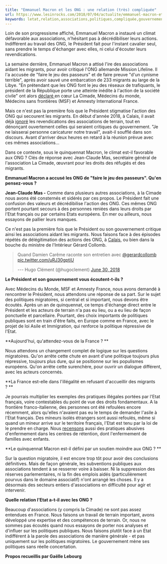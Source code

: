 ```yaml
---
title: "Emmanuel Macron et les ONG : une relation (très) compliquée"
url: https://www.lesinrocks.com/2018/07/04/actualite/emmanuel-macron-et-les-ong-une-relation-tres-compliquee-111101123/
keywords: letat,relation,associations,politiques,compliquée,gouvernement,france,président,migrants,ong,terrain,emmanuel,macron
---
```

Loin de son progressisme affiché, Emmanuel Macron a instauré un climat défavorable aux associations, n\'hésitant pas à décrédibiliser leurs actions. Indifférent au travail des ONG, le Président fait pour l\'instant cavalier seul, sans prendre le temps d\'échanger avec elles, ni celui d\'écouter leurs revendications.

La semaine dernière, Emmanuel Macron a attisé l\'ire des associations aidant les migrants, pour avoir critiqué l\'ONG allemande Mission Lifeline. Il l\'a accusée de \"faire le jeu des passeurs\" et de faire preuve \"d\'un cynisme terrible\", après avoir sauvé une embarcation de 233 migrants au large de la Libye. \"En prétendant que les ONG font le jeu des réseaux de trafiquants, le président de la République porte une atteinte inédite à l'action de la société civile\" ont alors [déclaré ](https://www.lemonde.fr/societe/article/2018/06/27/migrants-4-associations-demandent-a-etre-recues-par-emmanuel-macron-apres-ses-critiques-des-ong_5322244_3224.html)en cœur La Cimade, Médecins du monde, Médecins sans frontières (MSF) et Amnesty International France.

Mais ce n\'est pas la première fois que le Président stigmatise l\'action des ONG qui secourent les migrants. En début d\'année 2018, à Calais, il avait déjà [ignoré](http://www.liberation.fr/politiques/2018/01/16/migrants-a-calais-macron-tout-en-controles_1622973) les revendications des associations de terrain, tout en dénonçant ouvertement celles qui seraient critiques du gouvernement. \"Je ne laisserai personne caricaturer notre travail\", avait-il soufflé dans son discours. Avant d\'arriver deux heures en retard à la réunion prévue avec ces mêmes associations\...

Dans ce contexte, sous le quinquennat Macron, le climat est-il favorable aux ONG ? Clés de réponse avec Jean-Claude Mas, secrétaire général de l\'association La Cimade, œuvrant pour les droits des réfugiés et des migrants.

**Emmanuel Macron a accusé les ONG de "faire le jeu des passeurs". Qu\'en pensez-vous ?**

**Jean-Claude Mas -** Comme dans plusieurs autres associations, à la Cimade nous avons été consternés et sidérés par ces propos. Le Président fait une confusion des valeurs et décrédibilise l\'action des ONG. Ces mêmes ONG portent pourtant secours à des personnes reniées dans leurs droits par l\'Etat français ou par certains Etats européens. En mer ou ailleurs, nous essayons de pallier leurs manques.

Ce n\'est pas la première fois que le Président ou son gouvernement critique ainsi les associations aidant les migrants. Nous faisons face à des épisodes répétés de délégitimation des actions des ONG, à [Calais](http://www.liberation.fr/politiques/2018/01/16/migrants-a-calais-macron-tout-en-controles_1622973), ou bien dans la bouche du ministre de l\'Intérieur Gérard Collomb.

> Quand Damien Carême raconte son entretien avec [\@gerardcollomb](https://twitter.com/gerardcollomb?ref_src=twsrc%5Etfw) [pic.twitter.com/uRJ30gptiU](https://t.co/uRJ30gptiU)
>
> --- Hugo Clément (\@hugoclement) [June 30, 2018](https://twitter.com/hugoclement/status/1012963521817169921?ref_src=twsrc%5Etfw)

**Le Président et son gouvernement vous écoutent-t-ils ?**

Avec Médecins du Monde, MSF et Amnesty France, nous avons demandé à rencontrer le Président, nous attendons une réponse de sa part. Sur le sujet des politiques migratoires, si central et si important, nous devons être écoutés. Après un an de quinquennat, ce temps d\'échange direct entre le Président et les acteurs de terrain n\'a pas eu lieu, ou a eu lieu de façon ponctuelle et parcellaire. Pourtant, des choix importants de politiques publiques sont en train d\'être faits, en Europe comme en France, avec le projet de loi Asile et Immigration, qui renforce la politique répressive de l\'Etat.

**Aujourd\'hui, qu\'attendez-vous de la France ? **

Nous attendons un changement complet de logique sur les questions migratoires. Qu\'on arrête cette chute en avant d\'une politique toujours plus répressive, toujours plus dure, qui se positionne sur les populismes européens. Qu\'on arrête cette surenchère, pour ouvrir un dialogue différent, avec les acteurs concernés.

**La France est-elle dans l\'illégalité en refusant d\'accueillir des migrants ? **

Je pourrais multiplier les exemples des pratiques illégales portées par l\'Etat français, voire contestables du point de vue des droits fondamentaux. A la frontière franco-italienne, des personnes ont été refoulées encore récemment, alors qu\'elles n\'avaient pas eu le temps de demander l\'asile à l\'Etat français. Des mineurs isolés étrangers sont aussi refoulés, même si quand un mineur arrive sur le territoire français, l\'Etat est tenu par la loi de le prendre en charge. Nous [recensons](https://abonnes.lemonde.fr/les-decodeurs/article/2018/07/03/centres-de-retention-en-2017-davantage-d-etrangers-enfermes-mais-seulement-40-d-expulsions_5324941_4355770.html) aussi des pratiques abusives d\'enfermement dans les centres de rétention, dont l'enfermement de familles avec enfants.

**Le quinquennat Macron est-il défini par un soutien moindre aux ONG ? **

Sur la question migratoire, il est encore trop tôt pour avoir des conclusions définitives. Mais de façon générale, les subventions publiques aux associations tendent à se resserrer voire à baisser. Ni la suppression des réserves parlementaires, ni la fin des emplois aidés (particulièrement pourvus dans le domaine associatif) n\'ont arrangé les choses. Il y a désormais des secteurs entiers d\'associations en difficulté pour agir et intervenir.

**Quelle relation l\'Etat a-t-il avec les ONG ?**

Beaucoup d\'associations (y compris la Cimade) ne sont pas assez entendues en France. Nous faisons un travail de terrain important, avons développé une expertise et des compétences de terrain. Or, nous ne sommes pas écoutés quand nous essayons de porter nos analyses et d\'influer sur les politiques publiques. Nous faisons plutôt face à un Etat indifférent à la parole des associations de manière générale - et pas uniquement sur les politiques migratoires. Le gouvernement mène ses politiques sans réelle concertation.

**Propos recueillis par Gaëlle Lebourg**

